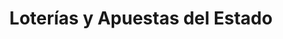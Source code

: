 ---
title: "Loterías y Apuestas del Estado"
url: /benidorm/loterias-y-apuestas-del-estado-avenida-del-mediterraneo-2/
shop: lotería
---